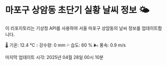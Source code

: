 
# 마포구 상암동 초단기 실황 날씨 정보 🌤️

이 리포지토리는 기상청 API를 사용하여 서울 마포구 상암동의 날씨 정보를 업데이트합니다. 

🌡️ 기온: 12.4 ℃
💧 강수량: 0 mm
💦 습도: 60 %
🌬️ 풍속: 0.9 m/s

마지막 업데이트 시각: 2025년 04월 28일 00시 10분    

